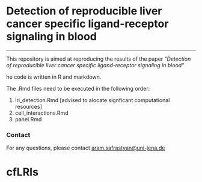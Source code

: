 # Detection of reproducible liver cancer specific ligand-receptor signaling in blood
_____________________________________________

This repository is aimed at reproducing the results of the paper *"Detection of reproducible liver cancer specific ligand-receptor signaling in blood"*

he code is written in R and markdown. 

The .Rmd files need to be executed in the following order:

1. lri_detection.Rmd [advised to alocate signficant computational resources]
2. cell_interactions.Rmd
3. panel.Rmd

### Contact
For any questions, please contact <aram.safrastyan@uni-jena.de>
# cfLRIs
 
